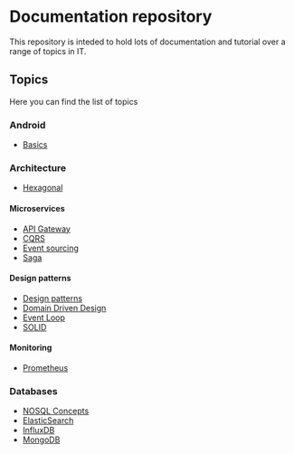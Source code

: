 # Documentation repository

This repository is inteded to hold lots of documentation and tutorial over a range of topics in IT.

## Topics

Here you can find the list of topics

### Android

- [Basics](android/README.md)

### Architecture

- [Hexagonal](architecture/architectures/hexagonal_architecture.md)

#### Microservices

- [API Gateway](architecture/architectures/microservices/api_gateway.md)
- [CQRS](architecture/architectures/microservices/cqrs.md)
- [Event sourcing](architecture/architectures/microservices/event_sourcing.md)
- [Saga](architecture/architectures/microservices/saga.md)

#### Design patterns

- [Design patterns](architecture/design%20patterns/designpatterns.md)
- [Domain Driven Design](architecture/design%20patterns/domain_driven_design.md)
- [Event Loop](architecture/design%20patterns/event_loop.md)
- [SOLID](architecture/design%20patterns/solid.md)

#### Monitoring

- [Prometheus](architecture/monitoring/prometheus.md)

### Databases

- [NOSQL Concepts](databases/nosql/README.md)
- [ElasticSearch](databases/elasticsearch/README.md)
- [InfluxDB](databases/influxdb/README.md)
- [MongoDB](databases/mongodb/README.md)
